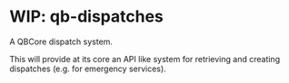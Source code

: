 # WIP: qb-dispatches

A QBCore dispatch system.

This will provide at its core an API like system for retrieving and creating dispatches (e.g. for emergency services).
